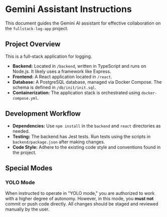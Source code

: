 # Gemini Assistant Instructions

This document guides the Gemini AI assistant for effective collaboration on the `fullstack-log-app` project.

## Project Overview

This is a full-stack application for logging.

- **Backend:** Located in `/backend`, written in TypeScript and runs on Node.js. It likely uses a framework like Express.
- **Frontend:** A React application located in `/react`.
- **Database:** A PostgreSQL database, managed via Docker Compose. The schema is defined in `/db/init/init.sql`.
- **Containerization:** The application stack is orchestrated using `docker-compose.yml`.

## Development Workflow

- **Dependencies:** Use `npm install` in the `backend` and `react` directories as needed.
- **Testing:** The backend has Jest tests. Run tests using the scripts in `backend/package.json` after making changes.
- **Code Style:** Adhere to the existing code style and conventions found in the project.

## Special Modes

### YOLO Mode

When instructed to operate in "YOLO mode," you are authorized to work with a higher degree of autonomy. However, in this mode, you **must not** commit or push code directly. All changes should be staged and reviewed manually by the user.